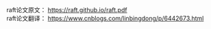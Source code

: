 raft论文原文： https://raft.github.io/raft.pdf  
raft论文翻译：  https://www.cnblogs.com/linbingdong/p/6442673.html 